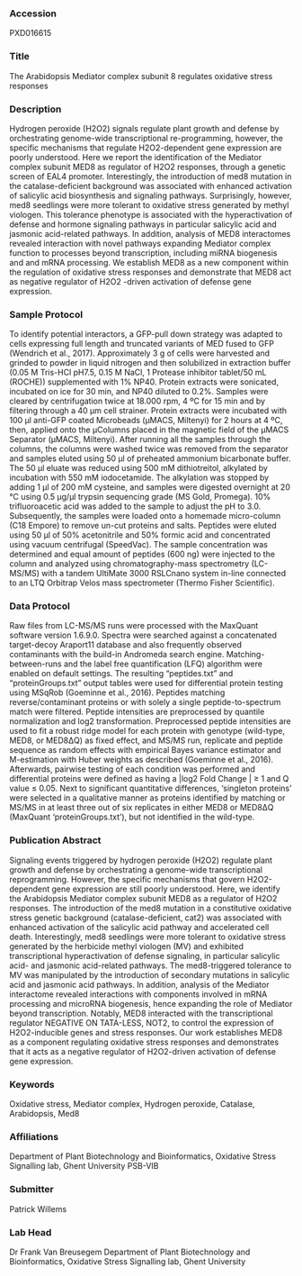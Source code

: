 ### Accession
PXD016615

### Title
The Arabidopsis Mediator complex subunit 8 regulates oxidative stress responses

### Description
Hydrogen peroxide (H2O2) signals regulate plant growth and defense by orchestrating genome-wide transcriptional re-programming, however, the specific mechanisms that regulate H2O2-dependent gene expression are poorly understood. Here we report the identification of the Mediator complex subunit MED8 as regulator of H2O2 responses, through a genetic screen of EAL4 promoter. Interestingly, the introduction of med8 mutation in the catalase-deficient background was associated with enhanced activation of salicylic acid biosynthesis and signaling pathways. Surprisingly, however, med8 seedlings were more tolerant to oxidative stress generated by methyl viologen. This tolerance phenotype is associated with the hyperactivation of defense and hormone signaling pathways in particular salicylic acid and jasmonic acid-related pathways. In addition, analysis of MED8 interactomes revealed interaction with novel pathways expanding Mediator complex function to processes beyond transcription, including miRNA biogenesis and and mRNA processing. We establish MED8 as a new component within the regulation of oxidative stress responses and demonstrate that MED8 act as negative regulator of H2O2 -driven activation of defense gene expression.

### Sample Protocol
To identify potential interactors, a GFP-pull down strategy was adapted to cells expressing full length and truncated variants of MED fused to GFP (Wendrich et al., 2017). Approximately 3 g of cells were harvested and grinded to powder in liquid nitrogen and then solubilized in extraction buffer (0.05 M Tris-HCl pH7.5, 0.15 M NaCl, 1 Protease inhibitor tablet/50 mL (ROCHE)) supplemented with 1% NP40. Protein extracts were sonicated, incubated on ice for 30 min, and NP40 diluted to 0.2%. Samples were cleared by centrifugation twice at 18.000 rpm, 4 ºC for 15 min and by filtering through a 40 µm cell strainer. Protein extracts were incubated with 100 μl anti-GFP coated Microbeads (μMACS, Miltenyi) for 2 hours at 4 ºC, then, applied onto the μColumns placed in the magnetic field of the μMACS Separator (μMACS, Miltenyi). After running all the samples through the columns, the columns were washed twice was removed from the separator and samples eluted using 50 μl of preheated ammonium bicarbonate buffer. The 50 μl eluate was reduced using 500 mM dithiotreitol, alkylated by incubation with 550 mM iodocetamide. The alkylation was stopped by adding 1 μl of 200 mM cysteine, and samples were digested overnight at 20 °C using 0.5 μg/μl trypsin sequencing grade (MS Gold, Promega). 10% trifluoroacetic acid was added to the sample to adjust the pH to 3.0. Subsequently, the samples were loaded onto a homemade micro-column (C18 Empore) to remove un-cut proteins and salts. Peptides were eluted using 50 μl of 50% acetonitrile and 50% formic acid and concentrated using vacuum centrifugal (SpeedVac). The sample concentration was determined and equal amount of peptides (600 ng) were injected to the column and analyzed using chromatography-mass spectrometry (LC-MS/MS) with a tandem UltiMate 3000 RSLCnano system in-line connected to an LTQ Orbitrap Velos mass spectrometer (Thermo Fisher Scientific).

### Data Protocol
Raw files from LC-MS/MS runs were processed with the MaxQuant software version 1.6.9.0. Spectra were searched against a concatenated target-decoy Araport11 database and also frequently observed contaminants with the build-in Andromeda search engine. Matching-between-runs and the label free quantification (LFQ) algorithm were enabled on default settings. The resulting “peptides.txt” and “proteinGroups.txt” output tables were used for differential protein testing using MSqRob (Goeminne et al., 2016). Peptides matching reverse/contaminant proteins or with solely a single peptide-to-spectrum match were filtered. Peptide intensities are preprocessed by quantile normalization and log2 transformation. Preprocessed peptide intensities are used to fit a robust ridge model for each protein with genotype (wild-type, MED8, or MED8ΔQ) as fixed effect, and MS/MS run, replicate and peptide sequence as random effects with empirical Bayes variance estimator and M-estimation with Huber weights as described (Goeminne et al., 2016). Afterwards, pairwise testing of each condition was performed and differential proteins were defined as having a |log2 Fold Change | ≥ 1 and Q value ≤ 0.05. Next to significant quantitative differences, ‘singleton proteins’ were selected in a qualitative manner as proteins identified by matching or MS/MS in at least three out of six replicates in either MED8 or MED8ΔQ (MaxQuant ‘proteinGroups.txt’), but not identified in the wild-type.

### Publication Abstract
Signaling events triggered by hydrogen peroxide (H2O2) regulate plant growth and defense by orchestrating a genome-wide transcriptional reprogramming. However, the specific mechanisms that govern H2O2-dependent gene expression are still poorly understood. Here, we identify the Arabidopsis Mediator complex subunit MED8 as a regulator of H2O2 responses. The introduction of the med8 mutation in a constitutive oxidative stress genetic background (catalase-deficient, cat2) was associated with enhanced activation of the salicylic acid pathway and accelerated cell death. Interestingly, med8 seedlings were more tolerant to oxidative stress generated by the herbicide methyl viologen (MV) and exhibited transcriptional hyperactivation of defense signaling, in particular salicylic acid- and jasmonic acid-related pathways. The med8-triggered tolerance to MV was manipulated by the introduction of secondary mutations in salicylic acid and jasmonic acid pathways. In addition, analysis of the Mediator interactome revealed interactions with components involved in mRNA processing and microRNA biogenesis, hence expanding the role of Mediator beyond transcription. Notably, MED8 interacted with the transcriptional regulator NEGATIVE ON TATA-LESS, NOT2, to control the expression of H2O2-inducible genes and stress responses. Our work establishes MED8 as a component regulating oxidative stress responses and demonstrates that it acts as a negative regulator of H2O2-driven activation of defense gene expression.

### Keywords
Oxidative stress, Mediator complex, Hydrogen peroxide, Catalase, Arabidopsis, Med8

### Affiliations
Department of Plant Biotechnology and Bioinformatics, Oxidative Stress Signalling lab, Ghent University
PSB-VIB

### Submitter
Patrick Willems

### Lab Head
Dr Frank Van Breusegem
Department of Plant Biotechnology and Bioinformatics, Oxidative Stress Signalling lab, Ghent University


